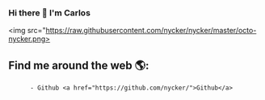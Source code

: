 ### Hi there 👋 I'm Carlos

<img src="https://raw.githubusercontent.com/nycker/nycker/master/octo-nycker.png>
## Find me around the web 🌎: 
          - Github <a href="https://github.com/nycker/">Github</a>

<!--
**nycker/nycker** is a ✨ _special_ ✨ repository because its `README.md` (this file) appears on your GitHub profile.

Here are some ideas to get you started:

- 🔭 I’m currently working on ...
- 🌱 I’m currently learning ...
- 👯 I’m looking to collaborate on ...
- 🤔 I’m looking for help with ...
- 💬 Ask me about ...
- 📫 How to reach me: ...
- 😄 Pronouns: ...
- ⚡ Fun fact: ...
-->
